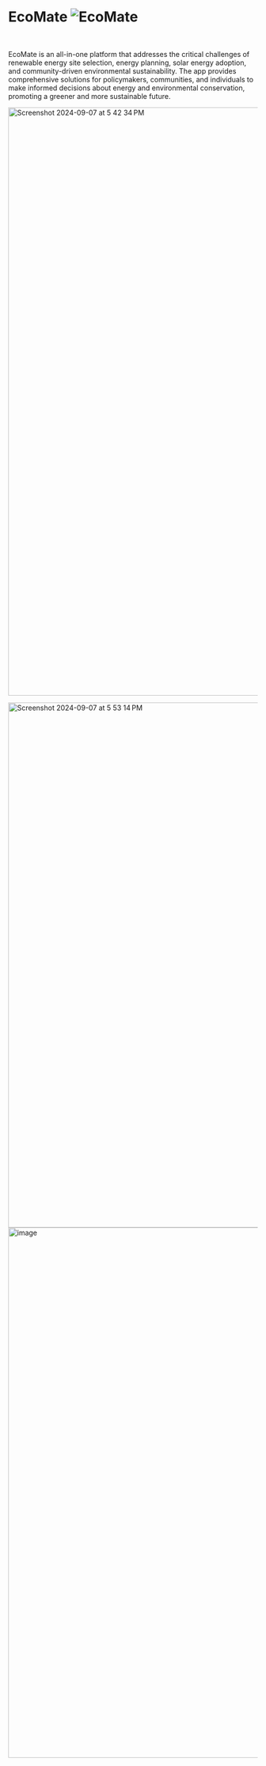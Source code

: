 # EcoMate ![EcoMate](https://github.com/user-attachments/assets/e13283e3-ca86-43ba-aa1a-526e9ad58c7b)
 </br>

EcoMate is an all-in-one platform that addresses the critical challenges of renewable energy site selection, energy planning, solar energy adoption, and community-driven environmental sustainability. The app provides comprehensive solutions for policymakers, communities, and individuals to make informed decisions about energy and environmental conservation, promoting a greener and more sustainable future.
</br>

<img width="1189" alt="Screenshot 2024-09-07 at 5 42 34 PM" src="https://github.com/user-attachments/assets/be263e39-53c2-4353-996b-d9842d96294c"> </br>

<img width="1061" alt="Screenshot 2024-09-07 at 5 53 14 PM" src="https://github.com/user-attachments/assets/0ee2c0ca-f1e2-4022-ab89-970e4a48aadd">  </br>
<img width="1072" alt="image" src="https://github.com/user-attachments/assets/74ab1e53-0d4f-46a2-ab49-db82b1204002"> </br>



